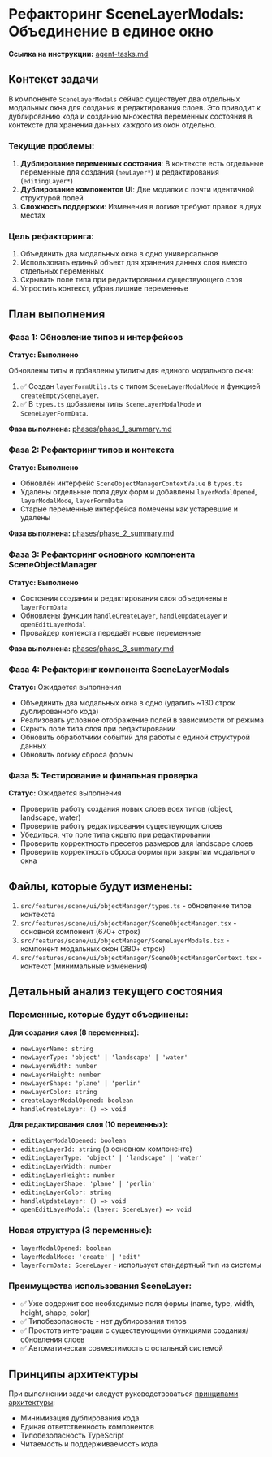# Рефакторинг SceneLayerModals: Объединение в единое окно

**Ссылка на инструкции:** [agent-tasks.md](../../docs/development/workflows/agent-tasks.md)

## Контекст задачи

В компоненте `SceneLayerModals` сейчас существует два отдельных модальных окна для создания и редактирования слоев. Это приводит к дублированию кода и созданию множества переменных состояния в контексте для хранения данных каждого из окон отдельно.

### Текущие проблемы:

1. **Дублирование переменных состояния**: В контексте есть отдельные переменные для создания (`newLayer*`) и редактирования (`editingLayer*`)
2. **Дублирование компонентов UI**: Две модалки с почти идентичной структурой полей
3. **Сложность поддержки**: Изменения в логике требуют правок в двух местах

### Цель рефакторинга:

1. Объединить два модальных окна в одно универсальное
2. Использовать единый объект для хранения данных слоя вместо отдельных переменных
3. Скрывать поле типа при редактировании существующего слоя
4. Упростить контекст, убрав лишние переменные

## План выполнения

### Фаза 1: Обновление типов и интерфейсов
**Статус: Выполнено**

Обновлены типы и добавлены утилиты для единого модального окна:
1. ✅ Создан `layerFormUtils.ts` с типом `SceneLayerModalMode` и функцией `createEmptySceneLayer`.
2. ✅ В `types.ts` добавлены типы `SceneLayerModalMode` и `SceneLayerFormData`.

**Фаза выполнена:** [phases/phase_1_summary.md](phases/phase_1_summary.md)

### Фаза 2: Рефакторинг типов и контекста
**Статус: Выполнено**

- Обновлён интерфейс `SceneObjectManagerContextValue` в `types.ts`
- Удалены отдельные поля двух форм и добавлены `layerModalOpened`, `layerModalMode`, `layerFormData`
- Старые переменные интерфейса помечены как устаревшие и удалены

**Фаза выполнена:** [phases/phase_2_summary.md](phases/phase_2_summary.md)

### Фаза 3: Рефакторинг основного компонента SceneObjectManager
**Статус: Выполнено**

- Состояния создания и редактирования слоя объединены в `layerFormData`
- Обновлены функции `handleCreateLayer`, `handleUpdateLayer` и `openEditLayerModal`
- Провайдер контекста передаёт новые переменные

**Фаза выполнена:** [phases/phase_3_summary.md](phases/phase_3_summary.md)

### Фаза 4: Рефакторинг компонента SceneLayerModals
**Статус:** Ожидается выполнения

- Объединить два модальных окна в одно (удалить ~130 строк дублированного кода)
- Реализовать условное отображение полей в зависимости от режима
- Скрыть поле типа слоя при редактировании
- Обновить обработчики событий для работы с единой структурой данных
- Обновить логику сброса формы

### Фаза 5: Тестирование и финальная проверка
**Статус:** Ожидается выполнения

- Проверить работу создания новых слоев всех типов (object, landscape, water)
- Проверить работу редактирования существующих слоев
- Убедиться, что поле типа скрыто при редактировании
- Проверить корректность пресетов размеров для landscape слоев
- Проверить корректность сброса формы при закрытии модального окна

## Файлы, которые будут изменены:

1. `src/features/scene/ui/objectManager/types.ts` - обновление типов контекста
2. `src/features/scene/ui/objectManager/SceneObjectManager.tsx` - основной компонент (670+ строк)
3. `src/features/scene/ui/objectManager/SceneLayerModals.tsx` - компонент модальных окон (380+ строк)
4. `src/features/scene/ui/objectManager/SceneObjectManagerContext.tsx` - контекст (минимальные изменения)

## Детальный анализ текущего состояния

### Переменные, которые будут объединены:

**Для создания слоя (8 переменных):**
- `newLayerName: string`
- `newLayerType: 'object' | 'landscape' | 'water'`
- `newLayerWidth: number`
- `newLayerHeight: number`
- `newLayerShape: 'plane' | 'perlin'`
- `newLayerColor: string`
- `createLayerModalOpened: boolean`
- `handleCreateLayer: () => void`

**Для редактирования слоя (10 переменных):**
- `editLayerModalOpened: boolean`
- `editingLayerId: string` (в основном компоненте)
- `editingLayerType: 'object' | 'landscape' | 'water'`
- `editingLayerWidth: number`
- `editingLayerHeight: number`
- `editingLayerShape: 'plane' | 'perlin'`
- `editingLayerColor: string`
- `handleUpdateLayer: () => void`
- `openEditLayerModal: (layer: SceneLayer) => void`

### Новая структура (3 переменные):
- `layerModalOpened: boolean`
- `layerModalMode: 'create' | 'edit'`
- `layerFormData: SceneLayer` - использует стандартный тип из системы

### Преимущества использования SceneLayer:
- ✅ Уже содержит все необходимые поля формы (name, type, width, height, shape, color)
- ✅ Типобезопасность - нет дублирования типов
- ✅ Простота интеграции с существующими функциями создания/обновления слоев
- ✅ Автоматическая совместимость с остальной системой

## Принципы архитектуры

При выполнении задачи следует руководствоваться [принципами архитектуры](../../docs/architecture/design-principles.md):
- Минимизация дублирования кода
- Единая ответственность компонентов
- Типобезопасность TypeScript
- Читаемость и поддерживаемость кода